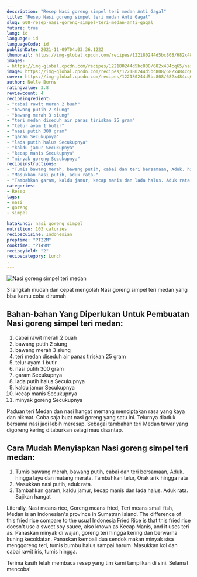 ```yaml
---
description: "Resep Nasi goreng simpel teri medan Anti Gagal"
title: "Resep Nasi goreng simpel teri medan Anti Gagal"
slug: 608-resep-nasi-goreng-simpel-teri-medan-anti-gagal
future: true
lang: id
language: id
languageCode: id
publishDate: 2021-11-09T04:03:36.122Z 
thumbnail: https://img-global.cpcdn.com/recipes/122180244d5bc808/682x484cq65/nasi-goreng-simpel-teri-medan-foto-resep-utama.png
images:
- https://img-global.cpcdn.com/recipes/122180244d5bc808/682x484cq65/nasi-goreng-simpel-teri-medan-foto-resep-utama.png
image: https://img-global.cpcdn.com/recipes/122180244d5bc808/682x484cq65/nasi-goreng-simpel-teri-medan-foto-resep-utama.png
cover: https://img-global.cpcdn.com/recipes/122180244d5bc808/682x484cq65/nasi-goreng-simpel-teri-medan-foto-resep-utama.png
author: Nelle Burns
ratingvalue: 3.8
reviewcount: 4
recipeingredient:
- "cabai rawit merah 2 buah"
- "bawang putih 2 siung"
- "bawang merah 3 siung"
- "teri medan diseduh air panas tiriskan 25 gram"
- "telur ayam 1 butir"
- "nasi putih 300 gram"
- "garam Secukupnya"
- "lada putih halus Secukupnya"
- "kaldu jamur Secukupnya"
- "kecap manis Secukupnya"
- "minyak goreng Secukupnya"
recipeinstructions:
- "Tumis bawang merah, bawang putih, cabai dan teri bersamaan, Aduk. hingga layu dan matang merata. Tambahkan telur, Orak arik hingga rata"
- "Masukkan nasi putih, aduk rata."
- "Tambahkan garam, kaldu jamur, kecap manis dan lada halus. Aduk rata. Sajikan hangat"
categories:
- Resep
tags:
- nasi
- goreng
- simpel

katakunci: nasi goreng simpel 
nutrition: 103 calories
recipecuisine: Indonesian
preptime: "PT22M"
cooktime: "PT49M"
recipeyield: "2"
recipecategory: Lunch
. 
---
```



![Nasi goreng simpel teri medan](https://img-global.cpcdn.com/recipes/122180244d5bc808/682x484cq65/nasi-goreng-simpel-teri-medan-foto-resep-utama.png)

3 langkah mudah dan cepat mengolah  Nasi goreng simpel teri medan yang bisa kamu coba dirumah

<!--inarticleads1-->

## Bahan-bahan Yang Diperlukan Untuk Pembuatan Nasi goreng simpel teri medan:

1. cabai rawit merah 2 buah
1. bawang putih 2 siung
1. bawang merah 3 siung
1. teri medan diseduh air panas tiriskan 25 gram
1. telur ayam 1 butir
1. nasi putih 300 gram
1. garam Secukupnya
1. lada putih halus Secukupnya
1. kaldu jamur Secukupnya
1. kecap manis Secukupnya
1. minyak goreng Secukupnya

Paduan teri Medan dan nasi hangat memang menciptakan rasa yang kaya dan nikmat. Coba saja buat nasi goreng yang satu ini. Telurnya diaduk bersama nasi jadi lebih meresap. Sebagai tambahan teri Medan tawar yang digoreng kering ditaburkan selagi mau disantap. 

<!--inarticleads2-->

## Cara Mudah Menyiapkan Nasi goreng simpel teri medan:

1. Tumis bawang merah, bawang putih, cabai dan teri bersamaan, Aduk. hingga layu dan matang merata. Tambahkan telur, Orak arik hingga rata
1. Masukkan nasi putih, aduk rata.
1. Tambahkan garam, kaldu jamur, kecap manis dan lada halus. Aduk rata. Sajikan hangat


Literally, Nasi means rice, Goreng means fried, Teri means small fish, Medan is an Indonesian&#39;s province in Sumatran island. The difference of this fried rice compare to the usual Indonesia Fried Rice is that this fried rice doesn&#39;t use a sweet soy sauce, also known as Kecap Manis, and it uses teri as. Panaskan minyak di wajan, goreng teri hingga kering dan berwarna kuning kecoklatan. Panaskan kembali dua sendok makan minyak sisa menggoreng teri, tumis bumbu halus sampai harum. Masukkan kol dan cabai rawit iris, tumis hingga. 

Terima kasih telah membaca resep yang tim kami tampilkan di sini. Selamat mencoba!
